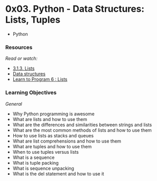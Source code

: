 # __0x03. Python - Data Structures: Lists, Tuples__
* Python

### __Resources__

_Read or watch:_

*    [3.1.3. Lists](https://intranet.alxswe.com/rltoken/VarQbHxfmbnpGnaGp3Nb_A "Title")
*    [Data structures](https://intranet.alxswe.com/rltoken/2aa8Mp-V2eSieGeX3OX8yQ "Title")
*    [Learn to Program 6 : Lists](https://intranet.alxswe.com/rltoken/BX2_CuHj1sq4eYGiXbCYSg "Title")

### __Learning Objectives__

_General_

*    Why Python programming is awesome
*    What are lists and how to use them
*    What are the differences and similarities between strings and lists
*    What are the most common methods of lists and how to use them
*    How to use lists as stacks and queues
*    What are list comprehensions and how to use them
*    What are tuples and how to use them
*    When to use tuples versus lists
*    What is a sequence
*    What is tuple packing
*    What is sequence unpacking
*    What is the del statement and how to use it

